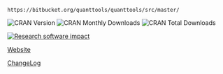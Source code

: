     https://bitbucket.org/quanttools/quanttools/src/master/

![][cran version]
![][cran monthly downloads]
![][cran total downloads]

[cran version]: http://www.r-pkg.org/badges/version/QuantTools "CRAN Version"
[cran monthly downloads]: http://cranlogs.r-pkg.org/badges/QuantTools "CRAN Monthly Downloads"
[cran total downloads]: http://cranlogs.r-pkg.org/badges/grand-total/QuantTools?color=yellowgreen "CRAN Total Downloads"
[![Research software impact](http://depsy.org/api/package/cran/QuantTools/badge.svg)](http://depsy.org/package/r/QuantTools)

[Website](https://quanttools.bitbucket.io)

[ChangeLog](https://CRAN.R-project.org/package=QuantTools/news.html)

